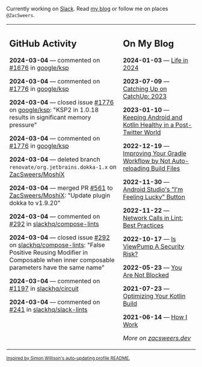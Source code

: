 Currently working on [Slack](https://slack.com/). Read [my blog](https://zacsweers.dev/) or follow me on places `@ZacSweers`.

<table><tr><td valign="top" width="60%">

## GitHub Activity
<!-- githubActivity starts -->
**2024-03-04** — commented on [#1676](https://github.com/google/ksp/issues/1676#issuecomment-1977904813) in [google/ksp](https://github.com/google/ksp)

**2024-03-04** — commented on [#1776](https://github.com/google/ksp/issues/1776#issuecomment-1977904197) in [google/ksp](https://github.com/google/ksp)

**2024-03-04** — closed issue [#1776](https://github.com/google/ksp/issues/1776) on [google/ksp](https://github.com/google/ksp): "KSP2 in 1.0.18 results in significant memory pressure"

**2024-03-04** — commented on [#1776](https://github.com/google/ksp/issues/1776#issuecomment-1977613645) in [google/ksp](https://github.com/google/ksp)

**2024-03-04** — deleted branch `renovate/org.jetbrains.dokka-1.x` on [ZacSweers/MoshiX](https://github.com/ZacSweers/MoshiX)

**2024-03-04** — merged PR [#561](https://github.com/ZacSweers/MoshiX/pull/561) to [ZacSweers/MoshiX](https://github.com/ZacSweers/MoshiX): "Update plugin dokka to v1.9.20"

**2024-03-04** — commented on [#292](https://github.com/slackhq/compose-lints/issues/292#issuecomment-1977392705) in [slackhq/compose-lints](https://github.com/slackhq/compose-lints)

**2024-03-04** — closed issue [#292](https://github.com/slackhq/compose-lints/issues/292) on [slackhq/compose-lints](https://github.com/slackhq/compose-lints): "False Positive Reusing Modifier in Composable when inner composable parameters have the same name"

**2024-03-04** — commented on [#1197](https://github.com/slackhq/circuit/pull/1197#issuecomment-1977115618) in [slackhq/circuit](https://github.com/slackhq/circuit)

**2024-03-04** — commented on [#241](https://github.com/slackhq/slack-lints/issues/241#issuecomment-1977044464) in [slackhq/slack-lints](https://github.com/slackhq/slack-lints)
<!-- githubActivity ends -->
</td><td valign="top" width="40%">

## On My Blog
<!-- blog starts -->
**2024-01-03** — [Life in 2024](https://www.zacsweers.dev/life-in-2024/)

**2023-07-09** — [Catching Up on CatchUp: 2023](https://www.zacsweers.dev/catching-up-on-catchup-2023/)

**2023-01-10** — [Keeping Android and Kotlin Healthy in a Post-Twitter World](https://www.zacsweers.dev/keeping-android-healthy/)

**2022-12-19** — [Improving Your Gradle Workflow by Not Auto-reloading Build Files](https://www.zacsweers.dev/improving-your-workflow-by-not-auto-reloading-build-files/)

**2022-11-30** — [Android Studio's "I'm Feeling Lucky" Button](https://www.zacsweers.dev/android-studios-im-feeling-lucky-button/)

**2022-11-22** — [Network Calls in Lint: Best Practices](https://www.zacsweers.dev/network-calls-in-lint-best-practices/)

**2022-10-17** — [Is ViewPump A Security Risk?](https://www.zacsweers.dev/is-viewpump-a-security-risk/)

**2022-05-23** — [You Are Not Blocked](https://www.zacsweers.dev/you-are-not-blocked/)

**2021-07-23** — [Optimizing Your Kotlin Build](https://www.zacsweers.dev/optimizing-your-kotlin-build/)

**2021-06-14** — [How I Work](https://www.zacsweers.dev/how-i-work/)
<!-- blog ends -->
_More on [zacsweers.dev](https://zacsweers.dev/)_
</td></tr></table>

<sub><a href="https://simonwillison.net/2020/Jul/10/self-updating-profile-readme/">Inspired by Simon Willison's auto-updating profile README.</a></sub>
